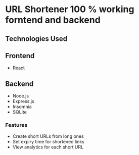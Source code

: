 # URL Shortener 100 % working forntend and backend
## Technologies Used
##  Frontend
- React
## Backend
- Node.js
- Express.js
- Insomnia
- SQLite
### Features

- Create short URLs from long ones
- Set expiry time for shortened links
- View analytics for each short URL
